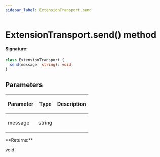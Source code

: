 ```yaml
---
sidebar_label: ExtensionTransport.send
---
```


# ExtensionTransport.send() method

#### Signature:

```typescript
class ExtensionTransport {
  send(message: string): void;
}
```

## Parameters

<table><thead><tr><th>

Parameter

</th><th>

Type

</th><th>

Description

</th></tr></thead>
<tbody><tr><td>

message

</td><td>

string

</td><td>

</td></tr>
</tbody></table>
**Returns:**

void
